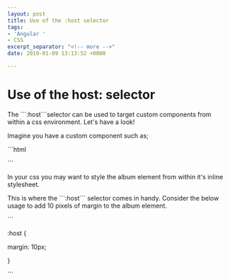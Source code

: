 ```yaml
---
layout: post
title: Use of the :host selector
tags:
- 'Angular '
- CSS
excerpt_separator: "<!-- more -->"
date: 2019-01-09 13:13:52 +0000

---
```

# Use of the host: selector

The \`\`\`:host\`\`\`selector can be used to target custom components from within a css environment. Let's have a look!

<!-- more -->

Imagine you have a custom component such as;

\`\`\`html

<album></album>

\`\`\`

In your css you may want to style the album element from within it's inline stylesheet. 

This is where the \`\`\`:host\`\`\` selector comes in handy. Consider the below usage to add 10 pixels of margin to the album element.

\`\`\`

:host {

  margin: 10px;

}

\`\`\`
